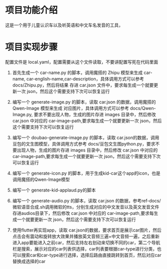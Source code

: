 # 项目功能介绍

这是一个用于儿童认识车以及听英语和中文车名发音的工具，

# 项目实现步骤

配置文件是 local.yaml，配置需要从这个文件读取，不要讲配置写死在代码里面

1. 首先生成一个 car-name.py 的脚本，调用魔搭的 Zhipu 模型来生成 car-name, car-english-name,car-description，具体调用方式可以参考 docs/Zhipu.py，然后将结果
   存进 car.json 文件中，要求每生成一个就要更新一次 json，然后这个需要支持下次可以恢复运行

2. 编写一个 generate-image.py 的脚本，读取 car.json 的数据，调用魔搭的 Qwen-Image 模型来生成
   对应图片，具体调用方式可以参考 docs/Qwen-Image.py, 要求不要出现人物，生成的图片存进 images 目录中，然后修改 car.json 中对应的 car-image-path,要求每生成一个就要更新一次 json，然后这个需要支持下次可以恢复运行

3. 编写一个 doubao-generate-image.py 的脚本，读取 car.json的数据，调用豆包的文生图模型，具体调用方式参考 docs/豆包文生图python.py，要求不要出现人物，生成的图片存进 images 目录中，然后修改 car.json 中对应的 car-image-path,要求每生成一个就要更新一次 json，然后这个需要支持下次可以恢复运行


3. 编写一个 generate-icon.py 的脚本，用于生成kid-car这个app的icon，也是调用魔搭的Qwen-Image模型

4. 编写一个 generate-kid-applaud.py的脚本

3. 编写一个 generate-audio.py 的脚本，读取 car.json 的数据，参考ref-docs/微软语音合成.sh调用微软的tts，分别生成对应的中文发音以及英文发音文件存进audios目录下，然后修改 car.json 中对应的 car-image-path,要求每生成一个就要更新一次 json，然后这个需要支持下次可以恢复运行

4. 使用flutter再实现app，读取 car.json的数据，要求首页是展示car图片，然后点击会有震动和旋转放大效果并播放英文音频三遍+中文音频一遍，之后重新进入app要能进入之前car，然后支持左右划动来切换不同的car，第二个导航栏是搜索，展示对应的car列表供选择，car列表要根据car-type进行分类，也可以搜索car和car-type进行选择，选择后路由直接跳转到首页，然后对应car替换成选择的car



